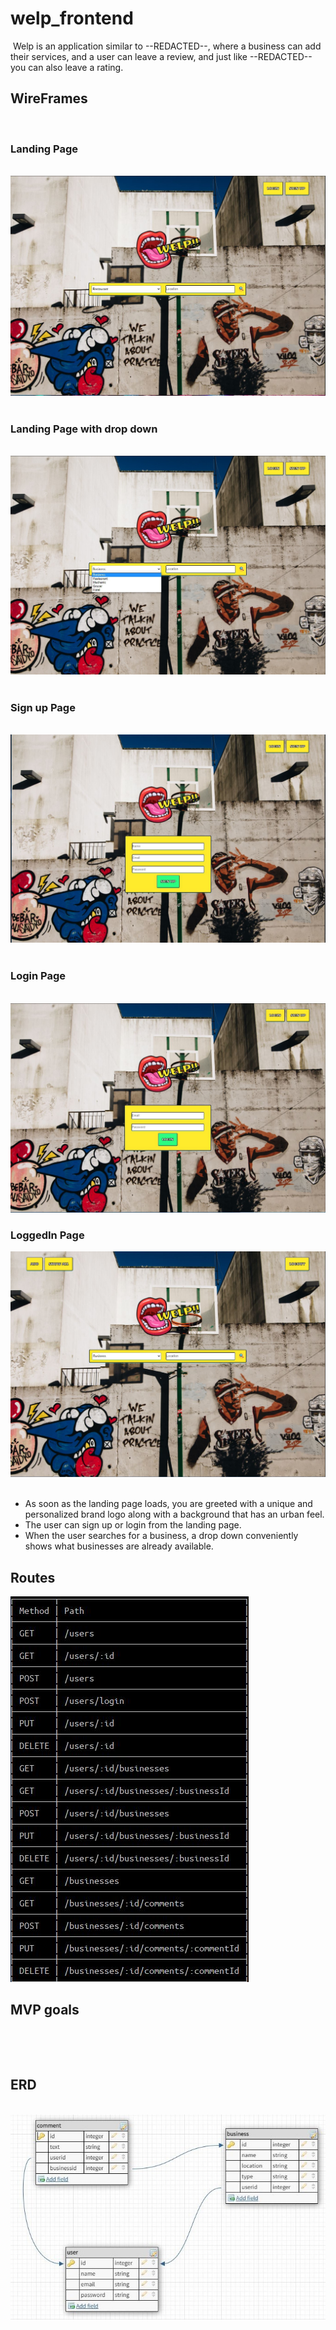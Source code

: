 # welp_frontend

​
Welp is an application similar to --REDACTED--, where a business can add their services, and a user can leave a review, and just like --REDACTED-- you can also leave a rating.
​

## WireFrames

​

### Landing Page

​
![landingPage](assets/readMe/landingPage.JPG)
​

### Landing Page with drop down

​
![dropDown](assets/readMe/landingPageDrop.jpg)
​

### Sign up Page

​
![signup](assets/readMe/signup.JPG)
​

### Login Page

​
![login](assets/readMe/login.JPG)

### LoggedIn Page

![loggedIn](assets/readMe/loggedIn.JPG)
​

- As soon as the landing page loads, you are greeted with a unique and personalized brand logo along with a background that has an urban feel.
- The user can sign up or login from the landing page.
- When the user searches for a business, a drop down conveniently shows what businesses are already available.
  ​

## Routes

​![routes](assets/readMe/routes.JPG)
​

## MVP goals

​

<!-- please insert mvp here -->

​

## ERD

​
![ERD](assets/readMe/teamEarthFinal.JPG)
